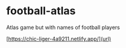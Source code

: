 # football-atlas
Atlas game but with names of football players

[https://chic-liger-4a9211.netlify.app/](url)
